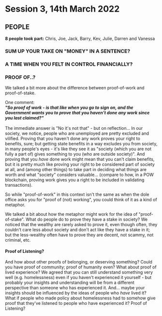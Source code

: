 # Session 3, 14th March 2022

## **PEOPLE**

**8 people took part:** Chris, Joe, Jack, Barry, Kev, Julie, Darren and Vanessa

### SUM UP YOUR TAKE ON "MONEY" IN A SENTENCE?

### A TIME WHEN YOU FELT IN CONTROL FINANCIALLY?

### PROOF OF..?

We talked a bit more about the difference between proof-of-work and proof-of-stake.

One comment:\
_**"So proof of work - is that like when you go to sign on, and the Government wants you to prove that you haven't done any work since you last claimed?"**_\
\
The immediate answer is "No it's not that" - but on reflection... In our society, we notice, people who are unemployed are pretty excluded and vilified. Proving that you haven't done any work proves your right to benefits, sure; but getting state benefits in a way excludes you from society, in many people's eyes - it's like they see it as "society (which you are not fully a part of) gives something to you (who are outside society)". And proving that you _have_ done work might mean that you can't claim benefits, but it is pretty much like proving your right to be considered part of society at all, and (among other things) to take part in deciding what things are worth and what "society" considers valuable... (compare to how, in a POW blockchain, proving work gives you a right to be included in validating transactions).&#x20;

So while "proof-of-work" in this context isn't the same as when the dole office asks you for "proof of (not) working", you could think of it as a kind of metaphor.

We talked a bit about how the metaphor might work for the idea of "proof-of-stake". What do people do to prove they have a stake in society? We noticed that the wealthy are rarely asked to prove it, even though often, they couldn't care less about society and don't act like they have a stake in it; but the less-wealthy often have to prove they are decent, not scammy, not criminal, etc.

#### Proof of Listening?

And how about other proofs of belonging, or deserving something? Could you have proof of community; proof of humanity even? What about proof of lived experience? We agreed that you can still understand something very well (e.g. homelessness) even if you haven't experienced it yourself - but probably your insights and understanding will be from a different perspective than someone who has experienced it. And... maybe your insights should be influenced by the ideas of people who _have_ lived it? What if people who made policy about homelessness had to somehow give proof that they've listened to people who have experienced it? Proof of Listening?
